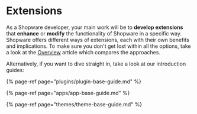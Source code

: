 # Extensions

As a Shopware developer, your main work will be to **develop extensions** that **enhance** or **modify** the functionality of Shopware in a specific way. Shopware offers different ways of extensions, each with their own benefits and implications. To make sure you don't get lost within all the options, take a look at the [Overview](overview.md) article which compares the approaches.

Alternatively, if you want to dive straight in, take a look at our introduction guides:

{% page-ref page="plugins/plugin-base-guide.md" %}

{% page-ref page="apps/app-base-guide.md" %}

{% page-ref page="themes/theme-base-guide.md" %}

